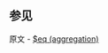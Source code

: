 ## 参见

原文 - [$eq (aggregation)]( https://docs.mongodb.com/manual/reference/operator/aggregation/eq/ )

